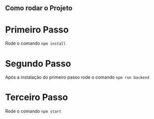 ## Como rodar o Projeto

# Primeiro Passo
Rode o comando `npm install` 

# Segundo Passo 
Após a instalação do primeiro passo rode o comando `npm run backend`

# Terceiro Passo 
Rode o comando `npm start`
